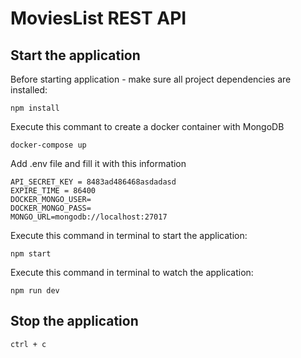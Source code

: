 # MoviesList REST API

## Start the application

Before starting application - make sure all project dependencies are installed:

```
npm install
```

Execute this commant to create a docker container with MongoDB

```
docker-compose up
```

Add .env file and fill it with this information

```
API_SECRET_KEY = 8483ad486468asdadasd
EXPIRE_TIME = 86400
DOCKER_MONGO_USER=
DOCKER_MONGO_PASS=
MONGO_URL=mongodb://localhost:27017

```

Execute this command in terminal to start the application:

```
npm start
```

Execute this command in terminal to watch the application:

```
npm run dev
```

## Stop the application

```
ctrl + c
```
